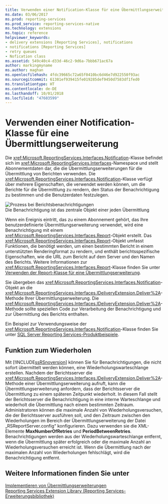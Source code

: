 ```yaml
---
title: Verwenden einer Notification-Klasse für eine Übermittlungserweiterung | Microsoft-Dokumentation
ms.date: 03/06/2017
ms.prod: reporting-services
ms.prod_service: reporting-services-native
ms.technology: extensions
ms.topic: reference
helpviewer_keywords:
- delivery extensions [Reporting Services], notifications
- notifications [Reporting Services]
- retry queues
- Nofication class
ms.assetid: 549c40c4-d33d-46c2-9d6a-7bbb671ac67a
author: markingmyname
ms.author: maghan
ms.openlocfilehash: 4fdc39665c72a65f0410bc6d46e7d922550f93ac
ms.sourcegitcommit: 61381ef939415fe019285def9450d7583df1fed0
ms.translationtype: HT
ms.contentlocale: de-DE
ms.lasthandoff: 10/01/2018
ms.locfileid: "47603599"
---
```

# <a name="using-a-notification-class-for-a-delivery-extension"></a>Verwenden einer Notification-Klasse für eine Übermittlungserweiterung
  Die <xref:Microsoft.ReportingServices.Interfaces.Notification>-Klasse befindet sich im <xref:Microsoft.ReportingServices.Interfaces>-Namespace und stellt Abonnementdaten dar, die die Übermittlungserweiterungen für die Übermittlung von Berichten verwenden. Die <xref:Microsoft.ReportingServices.Interfaces.Notification>-Klasse verfügt über mehrere Eigenschaften, die verwendet werden können, um die Berichte für die Übermittlung zu rendern, den Status der Benachrichtigung zu bestimmen und die Benutzerdaten festzulegen.  
  
 ![Prozess bei Berichtsbenachrichtigungen](../../../reporting-services/extensions/delivery-extension/media/bk-ext-03.gif "Report notification process")  
Die Benachrichtigung ist das zentrale Objekt einer jeden Übermittlung  
  
 Wenn ein Ereignis eintritt, das zu einem Abonnement gehört, das Ihre benutzerdefinierte Übermittlungserweiterung verwendet, wird eine Benachrichtigung mit einem <xref:Microsoft.ReportingServices.Interfaces.Report>-Objekt erstellt. Das <xref:Microsoft.ReportingServices.Interfaces.Report>-Objekt umfasst Funktionen, die benötigt werden, um einen bestimmten Bericht in einem unterstützten Renderingformat zu rendern, und enthält berichtsspezifische Eigenschaften, wie die URL zum Bericht auf dem Server und den Namen des Berichts. Weitere Informationen zur <xref:Microsoft.ReportingServices.Interfaces.Report>-Klasse finden Sie unter [Verwenden der Report-Klasse für eine Übermittlungserweiterung](../../../reporting-services/extensions/delivery-extension/using-the-report-class-for-a-delivery-extension.md).  
  
 Sie übergeben das <xref:Microsoft.ReportingServices.Interfaces.Notification>-Objekt an die <xref:Microsoft.ReportingServices.Interfaces.IDeliveryExtension.Deliver%2A>-Methode Ihrer Übermittlungserweiterung. Die <xref:Microsoft.ReportingServices.Interfaces.IDeliveryExtension.Deliver%2A>-Methode sollte speziellen Code zur Verarbeitung der Benachrichtigung und zur Übermittlung des Berichts enthalten.  
  
 Ein Beispiel zur Verwendungsweise der <xref:Microsoft.ReportingServices.Interfaces.Notification>-Klasse finden Sie unter [SQL Server Reporting Services-Produktbeispiele](http://go.microsoft.com/fwlink/?LinkId=177889).  
  
## <a name="retry-functionality"></a>Funktion zum Wiederholen  
 Mit [!INCLUDE[ssRSnoversion](../../../includes/ssrsnoversion-md.md)] können Sie für Benachrichtigungen, die nicht sofort übermittelt werden können, eine Wiederholungswarteschlange erstellen. Nachdem der Berichtsserver die <xref:Microsoft.ReportingServices.Interfaces.IDeliveryExtension.Deliver%2A>-Methode einer Übermittlungserweiterung aufruft, kann die Übermittlungserweiterung anfordern, dass der Berichtsserver die Übermittlung zu einem späteren Zeitpunkt wiederholt. In diesem Fall stellt der Berichtsserver die Benachrichtigung in eine interne Warteschlange und wiederholt die Übermittlung nach einem bestimmten Zeitraum. Administratoren können die maximale Anzahl von Wiederholungsversuchen, die der Berichtsserver ausführen soll, und den Zeitraum zwischen den Wiederholungen im Bereich der Übermittlungserweiterung der Datei „RSReportServer.config“ konfigurieren. Dazu verwenden sie die XML-Elemente **MaxNumberOfRetries** und **PeriodBetweenRetries**. Benachrichtigungen werden aus der Wiederholungswarteschlange entfernt, wenn die Übermittlung später erfolgreich oder die maximale Anzahl an Wiederholungsversuchen erreicht ist. Wenn die Übermittlung nach der maximalen Anzahl von Wiederholungen fehlschlägt, wird die Benachrichtigung entfernt.  
  
## <a name="see-also"></a>Weitere Informationen finden Sie unter  
 [Implementieren von Übermittlungserweiterungen](../../../reporting-services/extensions/delivery-extension/implementing-a-delivery-extension.md)   
 [Reporting Services Extension Library (Reporting Services-Erweiterungsbibliothek)](../../../reporting-services/extensions/reporting-services-extension-library.md)  
  
  

